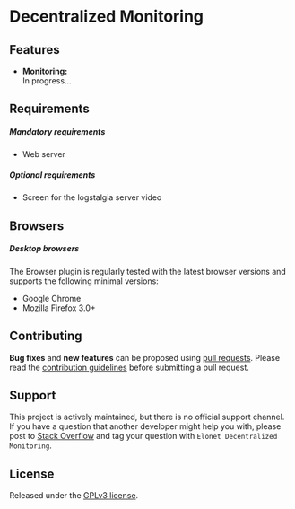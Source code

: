 <h1>Decentralized Monitoring</h1>
<h2>Features</h2>
<ul>
   <li><strong>Monitoring:</strong><br>
      In progress...
   </li>
</ul>
<h2>Requirements</h2>
<h5>Mandatory requirements</h5>
<ul>
   <li>Web server</li>
</ul>
<h5>Optional requirements</h5>
<ul>
   <li>Screen for the logstalgia server video</li>
</ul>

<h2>Browsers</h2>
<h5>Desktop browsers</h5>
<p>The Browser plugin is regularly tested with the latest browser versions and supports the following minimal versions:</p>
<ul>
   <li>Google Chrome</li>
   <li>Mozilla Firefox 3.0+</li>
</ul>

<h2>Contributing</h2>
<p><strong>Bug fixes</strong> and <strong>new features</strong> can be proposed using <a href="https://github.com/Elonet/Decentralized-Monitoring/pulls">pull requests</a>.
   Please read the <a href="https://github.com/Elonet/Decentralized-Monitoring/CONTRIBUTING.md">contribution guidelines</a> before submitting a pull request.
</p>
<h2>Support</h2>
<p>This project is actively maintained, but there is no official support channel.<br>
   If you have a question that another developer might help you with, please post to <a href="http://stackoverflow.com/questions/tagged/Elonet+Decentralized+Monitoring">Stack Overflow</a> and tag your question with <code>Elonet Decentralized Monitoring</code>.
</p>
<h2>License</h2>
<p>Released under the <a href="http://www.gnu.org/licenses/gpl-3.0.en.html">GPLv3 license</a>.</p>

